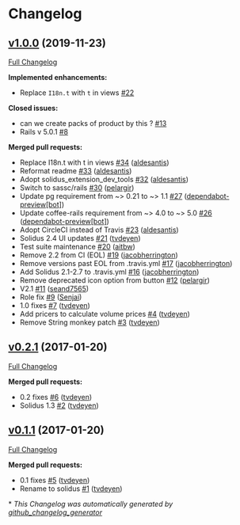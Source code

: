 # Changelog

## [v1.0.0](https://github.com/solidusio-contrib/solidus_volume_pricing/tree/v1.0.0) (2019-11-23)

[Full Changelog](https://github.com/solidusio-contrib/solidus_volume_pricing/compare/v0.2.1...v1.0.0)

**Implemented enhancements:**

- Replace `I18n.t` with `t` in views [\#22](https://github.com/solidusio-contrib/solidus_volume_pricing/issues/22)

**Closed issues:**

- can we create packs of product by this ? [\#13](https://github.com/solidusio-contrib/solidus_volume_pricing/issues/13)
- Rails v 5.0.1 [\#8](https://github.com/solidusio-contrib/solidus_volume_pricing/issues/8)

**Merged pull requests:**

- Replace I18n.t with t in views [\#34](https://github.com/solidusio-contrib/solidus_volume_pricing/pull/34) ([aldesantis](https://github.com/aldesantis))
- Reformat readme [\#33](https://github.com/solidusio-contrib/solidus_volume_pricing/pull/33) ([aldesantis](https://github.com/aldesantis))
- Adopt solidus\_extension\_dev\_tools [\#32](https://github.com/solidusio-contrib/solidus_volume_pricing/pull/32) ([aldesantis](https://github.com/aldesantis))
- Switch to sassc/rails [\#30](https://github.com/solidusio-contrib/solidus_volume_pricing/pull/30) ([pelargir](https://github.com/pelargir))
- Update pg requirement from ~\> 0.21 to ~\> 1.1 [\#27](https://github.com/solidusio-contrib/solidus_volume_pricing/pull/27) ([dependabot-preview[bot]](https://github.com/apps/dependabot-preview))
- Update coffee-rails requirement from ~\> 4.0 to ~\> 5.0 [\#26](https://github.com/solidusio-contrib/solidus_volume_pricing/pull/26) ([dependabot-preview[bot]](https://github.com/apps/dependabot-preview))
- Adopt CircleCI instead of Travis [\#23](https://github.com/solidusio-contrib/solidus_volume_pricing/pull/23) ([aldesantis](https://github.com/aldesantis))
- Solidus 2.4 UI updates [\#21](https://github.com/solidusio-contrib/solidus_volume_pricing/pull/21) ([tvdeyen](https://github.com/tvdeyen))
- Test suite maintenance [\#20](https://github.com/solidusio-contrib/solidus_volume_pricing/pull/20) ([aitbw](https://github.com/aitbw))
- Remove 2.2 from CI \(EOL\) [\#19](https://github.com/solidusio-contrib/solidus_volume_pricing/pull/19) ([jacobherrington](https://github.com/jacobherrington))
- Remove versions past EOL from .travis.yml [\#17](https://github.com/solidusio-contrib/solidus_volume_pricing/pull/17) ([jacobherrington](https://github.com/jacobherrington))
- Add Solidus 2.1-2.7 to .travis.yml [\#16](https://github.com/solidusio-contrib/solidus_volume_pricing/pull/16) ([jacobherrington](https://github.com/jacobherrington))
- Remove deprecated icon option from button [\#12](https://github.com/solidusio-contrib/solidus_volume_pricing/pull/12) ([pelargir](https://github.com/pelargir))
- V2.1 [\#11](https://github.com/solidusio-contrib/solidus_volume_pricing/pull/11) ([seand7565](https://github.com/seand7565))
- Role fix [\#9](https://github.com/solidusio-contrib/solidus_volume_pricing/pull/9) ([Senjai](https://github.com/Senjai))
- 1.0 fixes [\#7](https://github.com/solidusio-contrib/solidus_volume_pricing/pull/7) ([tvdeyen](https://github.com/tvdeyen))
- Add pricers to calculate volume prices [\#4](https://github.com/solidusio-contrib/solidus_volume_pricing/pull/4) ([tvdeyen](https://github.com/tvdeyen))
- Remove String monkey patch [\#3](https://github.com/solidusio-contrib/solidus_volume_pricing/pull/3) ([tvdeyen](https://github.com/tvdeyen))

## [v0.2.1](https://github.com/solidusio-contrib/solidus_volume_pricing/tree/v0.2.1) (2017-01-20)

[Full Changelog](https://github.com/solidusio-contrib/solidus_volume_pricing/compare/v0.1.1...v0.2.1)

**Merged pull requests:**

- 0.2 fixes [\#6](https://github.com/solidusio-contrib/solidus_volume_pricing/pull/6) ([tvdeyen](https://github.com/tvdeyen))
- Solidus 1.3 [\#2](https://github.com/solidusio-contrib/solidus_volume_pricing/pull/2) ([tvdeyen](https://github.com/tvdeyen))

## [v0.1.1](https://github.com/solidusio-contrib/solidus_volume_pricing/tree/v0.1.1) (2017-01-20)

[Full Changelog](https://github.com/solidusio-contrib/solidus_volume_pricing/compare/9bcf78426749d2d73878c6c7c8eb3bf0e5747ada...v0.1.1)

**Merged pull requests:**

- 0.1 fixes [\#5](https://github.com/solidusio-contrib/solidus_volume_pricing/pull/5) ([tvdeyen](https://github.com/tvdeyen))
- Rename to solidus [\#1](https://github.com/solidusio-contrib/solidus_volume_pricing/pull/1) ([tvdeyen](https://github.com/tvdeyen))



\* *This Changelog was automatically generated by [github_changelog_generator](https://github.com/github-changelog-generator/github-changelog-generator)*
